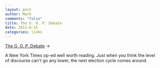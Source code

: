 ```yaml
--- 
layout: post
author: Mark
comments: "false"
title: The G. O. P. Debate
date: 2011-6-15
categories: links
---
```

<a title="The G. O. P. Debate" href="http://www.nytimes.com/2011/06/15/opinion/15wed1.html?_r=1">The G. O. P. Debate</a> &rarr;
<br />

A New York Times op-ed well worth reading. Just when you think the level of discourse can't go any lower, the next election cycle comes around.
